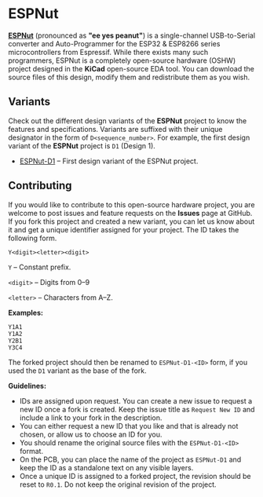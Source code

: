 # ESPNut

[**ESPNut**](https://github.com/CIRCUITSTATE/ESPNut-D1) (pronounced as **"ee yes peanut"**) is a single-channel USB-to-Serial converter and Auto-Programmer for the ESP32 & ESP8266 series microcontrollers from Espressif. While there exists many such programmers, ESPNut is a completely open-source hardware (OSHW) project designed in the **KiCad** open-source EDA tool. You can download the source files of this design, modify them and redistribute them as you wish.

## Variants

Check out the different design variants of the **ESPNut** project to know the features and specifications. Variants are suffixed with their unique designator in the form of `D<sequence_number>`. For example, the first design variant of the **ESPNut** project is `D1` (Design 1).

- [ESPNut-D1](ESPNut-D1/index.md) – First design variant of the ESPNut project.

## Contributing

If you would like to contribute to this open-source hardware project, you are welcome to post issues and feature requests on the **Issues** page at GitHub. If you fork this project and created a new variant, you can let us know about it and get a unique identifier assigned for your project. The ID takes the following form.

```
Y<digit><letter><digit>
```

`Y` – Constant prefix.

`<digit>` – Digits from 0–9

`<letter>` – Characters from A–Z.

**Examples:**

```
Y1A1
Y1A2
Y2B1
Y3C4
```

The forked project should then be renamed to `ESPNut-D1-<ID>` form, if you used the `D1` variant as the base of the fork.

**Guidelines:**

- IDs are assigned upon request. You can create a new issue to request a new ID once a fork is created. Keep the issue title as `Request New ID` and include a link to your fork in the description.
- You can either request a new ID that you like and that is already not chosen, or allow us to choose an ID for you.
- You should rename the original source files with the `ESPNut-D1-<ID>` format.
- On the PCB, you can place the name of the project as `ESPNut-D1` and keep the ID as a standalone text on any visible layers.
- Once a unique ID is assigned to a forked project, the revision should be reset to `R0.1`. Do not keep the original revision of the project.